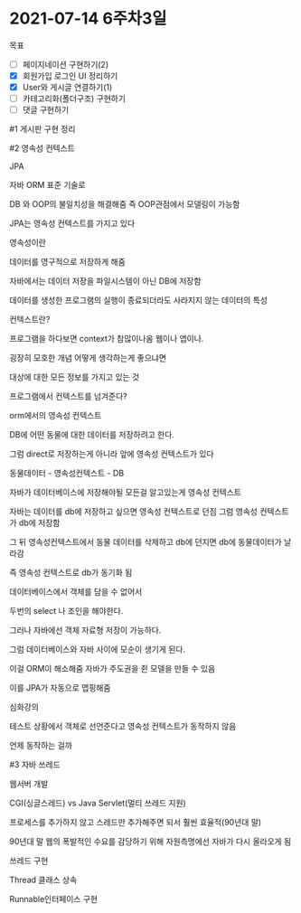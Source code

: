 # 2021-07-14 6주차3일

목표

- [ ]  페이지네이션 구현하기(2)
- [x]  회원가입 로그인 UI 정리하기
- [x]  User와 게시글 연결하기(1)
- [ ]  카테고리화(폴더구조) 구현하기
- [ ]  댓글 구현하기

#1 게시판 구현 정리

#2 영속성 컨텍스트

JPA

자바 ORM 표준 기술로

DB 와 OOP의 불일치성을 해결해줌 즉 OOP관점에서 모델링이 가능함

JPA는 영속성 컨텍스트를 가지고 있다

영속성이란

데이터를 영구적으로 저장하게 해줌

자바에서는 데이터 저장을 파일시스템이 아닌 DB에 저장함

데이터를 생성한 프로그램의 실행이 종료되더라도 사라지지 않는 데이터의 특성

컨텍스트란?

프로그램을 하다보면 context가 참많이나옴 웹이나 앱이나.

굉장히 모호한 개념 어떻게 생각하는게 좋으냐면

대상에 대한 모든 정보를 가지고 있는 것

프로그램에서 컨텍스트를 넘겨준다?

orm에서의 영속성 컨텍스트

DB에 어떤 동물에 대한 데이터를 저장하려고 한다.

그럼 direct로 저장하는게 아니라 앞에 영속성 컨텍스트가 있다

동물데이터 - 영속성컨텍스트 - DB

자바가 데이터베이스에 저장해야될 모든걸 알고있는게 영속성 컨텍스트

자바는 데이터를 db에 저장하고 싶으면 영속성 컨텍스트로 던짐 그럼 영속성 컨텍스트가 db에 저장함

그 뒤 영속성컨텍스트에서 동물 데이터를 삭제하고 db에 던지면 db에 동물데이터가 날라감 

즉 영속성 컨텍스트로 db가 동기화 됨

데이터베이스에서 객체를 담을 수 없어서

두번의 select 나 조인을 해야한다.

그러나 자바에선 객체 자료형 저장이 가능하다.

그럼 데이터베이스와 자바 사이에 모순이 생기게 된다.

이걸 ORM이 해소해줌 자바가 주도권을 쥔 모델을 만들 수 있음

이를 JPA가 자동으로 맵핑해줌

심화강의

테스트 상황에서 객체로 선언준다고 영속성 컨텍스트가 동작하지 않음

언제 동작하는 걸까

#3 자바 쓰레드

웹서버 개발

CGI(싱글스레드) vs Java Servlet(멀티 쓰레드 지원)

프로세스를 추가하지 않고 스레드만 추가해주면 되서 훨씬 효율적(90년대 말)

90년대 말 웹의 폭발적인 수요를 감당하기 위해 자원측명에선 자바가 다시 올라오게 됨

 

쓰레드 구현

Thread  클래스 상속

Runnable인터페이스 구현